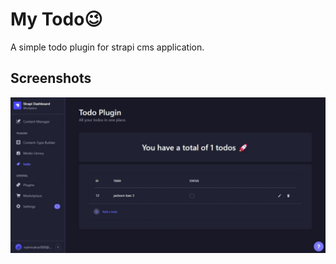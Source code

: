 # My Todo😉

A simple todo plugin for strapi cms application.


## Screenshots

![App Screenshot](https://github.com/jacksonkasi0/plugin-dev-for-strapi/blob/master/assets/todo.jpeg?raw=true)

